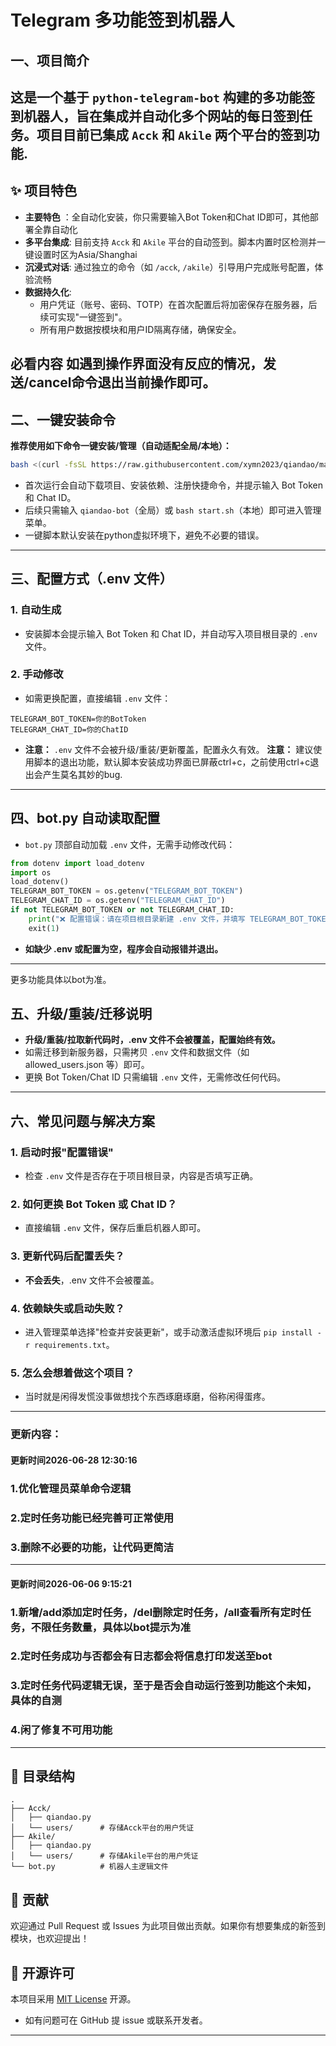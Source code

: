 # Telegram 多功能签到机器人

## 一、项目简介

这是一个基于 `python-telegram-bot` 构建的多功能签到机器人，旨在集成并自动化多个网站的每日签到任务。项目目前已集成 `Acck` 和 `Akile` 两个平台的签到功能.
---

## ✨ 项目特色

-   **主要特色** ：全自动化安装，你只需要输入Bot Token和Chat ID即可，其他部署全靠自动化
-   **多平台集成**: 目前支持 `Acck` 和 `Akile` 平台的自动签到。脚本内置时区检测并一键设置时区为Asia/Shanghai
-   **沉浸式对话**: 通过独立的命令（如 `/acck`, `/akile`）引导用户完成账号配置，体验流畅
-   **数据持久化**:
    -   用户凭证（账号、密码、TOTP）在首次配置后将加密保存在服务器，后续可实现"一键签到"。
    -   所有用户数据按模块和用户ID隔离存储，确保安全。
## **必看内容** 如遇到操作界面没有反应的情况，发送/cancel命令退出当前操作即可。

## 二、一键安装命令

**推荐使用如下命令一键安装/管理（自动适配全局/本地）：**

```bash
bash <(curl -fsSL https://raw.githubusercontent.com/xymn2023/qiandao/main/start.sh)
```

- 首次运行会自动下载项目、安装依赖、注册快捷命令，并提示输入 Bot Token 和 Chat ID。
- 后续只需输入 `qiandao-bot`（全局）或 `bash start.sh`（本地）即可进入管理菜单。
- 一键脚本默认安装在python虚拟环境下，避免不必要的错误。
---

## 三、配置方式（.env 文件）

### 1. 自动生成

- 安装脚本会提示输入 Bot Token 和 Chat ID，并自动写入项目根目录的 `.env` 文件。

### 2. 手动修改

- 如需更换配置，直接编辑 `.env` 文件：

```
TELEGRAM_BOT_TOKEN=你的BotToken
TELEGRAM_CHAT_ID=你的ChatID
```

- **注意：** `.env` 文件不会被升级/重装/更新覆盖，配置永久有效。
  **注意：**  建议使用脚本的退出功能，默认脚本安装成功界面已屏蔽ctrl+c，之前使用ctrl+c退出会产生莫名其妙的bug.
---

## 四、bot.py 自动读取配置

- `bot.py` 顶部自动加载 `.env` 文件，无需手动修改代码：

```python
from dotenv import load_dotenv
import os
load_dotenv()
TELEGRAM_BOT_TOKEN = os.getenv("TELEGRAM_BOT_TOKEN")
TELEGRAM_CHAT_ID = os.getenv("TELEGRAM_CHAT_ID")
if not TELEGRAM_BOT_TOKEN or not TELEGRAM_CHAT_ID:
    print("❌ 配置错误：请在项目根目录新建 .env 文件，并填写 TELEGRAM_BOT_TOKEN 和 TELEGRAM_CHAT_ID")
    exit(1)
```

- **如缺少 .env 或配置为空，程序会自动报错并退出。**

---
更多功能具体以bot为准。

## 五、升级/重装/迁移说明

- **升级/重装/拉取新代码时，.env 文件不会被覆盖，配置始终有效。**
- 如需迁移到新服务器，只需拷贝 `.env` 文件和数据文件（如 allowed_users.json 等）即可。
- 更换 Bot Token/Chat ID 只需编辑 `.env` 文件，无需修改任何代码。

---

## 六、常见问题与解决方案

### 1. 启动时报"配置错误"

- 检查 `.env` 文件是否存在于项目根目录，内容是否填写正确。

### 2. 如何更换 Bot Token 或 Chat ID？

- 直接编辑 `.env` 文件，保存后重启机器人即可。

### 3. 更新代码后配置丢失？

- **不会丢失**，.env 文件不会被覆盖。

### 4. 依赖缺失或启动失败？

- 进入管理菜单选择"检查并安装更新"，或手动激活虚拟环境后 `pip install -r requirements.txt`。

### 5. 怎么会想着做这个项目？

- 当时就是闲得发慌没事做想找个东西琢磨琢磨，俗称闲得蛋疼。



---
### 更新内容：

#### 更新时间2026-06-28 12:30:16


### 1.优化管理员菜单命令逻辑

### 2.定时任务功能已经完善可正常使用

### 3.删除不必要的功能，让代码更简洁
---------------------------------------------------------------------------------------------------
#### 更新时间2026-06-06 9:15:21

### 1.新增/add添加定时任务，/del删除定时任务，/all查看所有定时任务，不限任务数量，具体以bot提示为准

### 2.定时任务成功与否都会有日志都会将信息打印发送至bot

### 3.定时任务代码逻辑无误，至于是否会自动运行签到功能这个未知，具体的自测

### 4.闲了修复不可用功能
--------------------------------------------------------------------------------------------------

## 📁 目录结构

```
.
├── Acck/
│   ├── qiandao.py
│   └── users/      # 存储Acck平台的用户凭证
├── Akile/
│   ├── qiandao.py
│   └── users/      # 存储Akile平台的用户凭证
└── bot.py          # 机器人主逻辑文件
```

## 🤝 贡献

欢迎通过 Pull Request 或 Issues 为此项目做出贡献。如果你有想要集成的新签到模块，也欢迎提出！

## 📄 开源许可

本项目采用 [MIT License](LICENSE) 开源。 
- 如有问题可在 GitHub 提 issue 或联系开发者。

---

